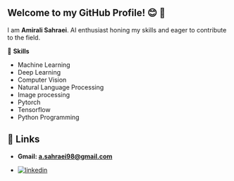 ## **Welcome to my GitHub Profile!**  😊 👋

I am **Amirali Sahraei**. AI enthusiast honing my skills and eager to contribute to the field.


💪 **Skills**

* Machine Learning
* Deep Learning
* Computer Vision
* Natural Language Processing
* Image processing
* Pytorch 
* Tensorflow
* Python Programming


## 🔗 Links

* **Gmail: a.sahraei98@gmail.com**

* [![linkedin](https://img.shields.io/badge/linkedin-0A66C2?style=for-the-badge&logo=linkedin&logoColor=white)](www.linkedin.com/in/amirali-sahraei-939763250/)


